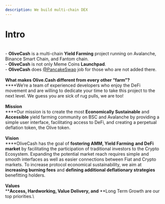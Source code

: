 ```yaml
---
description: We build multi-chain DEX
---
```


# Intro

\
\- **OliveCash** is a multi-chain **Yield Farming** project running on Avalanche, Binance Smart Chain, and Fantom chain.\
\- **OliveCash** is not only Meme Coins **Launchpad**. \
\- **OliveCash** does [@PancakeSwap](https://twitter.com/PancakeSwap) job for those who are not added there.\
\
**What makes Olive.Cash different from every other “farm”?**\
****We’re a team of experienced developers who enjoy the DeFi movement and are willing to dedicate your time to take this project to the next level. We guess you are sick of rug pulls, we are too!\
\
**Mission**\
****Our mission is to create the most **Economically Sustainable** and **Accessible** yield farming community on BSC and Avalanche by providing a simple user interface, facilitating access to DeFi, and creating a perpetual deflation token, the Olive token.\
\
**Vision**\
****OliveCash has the goal of **fostering AMM, Yield Farming** **and DeFi** **market** by facilitating the participation of traditional investors to the Crypto Ecosystem. Expanding the potential market reach requires simple and smooth interfaces as well as easier connections between Fiat and Crypto markets. To increase protocol economical sustainability, we aim at **increasing burning fees** and **defining additional deflationary strategies** benefitting holders.\
\
**Values**\
****Access,  Hardworking, Value Delivery, and** **Long Term Growth are our top priorities.\
